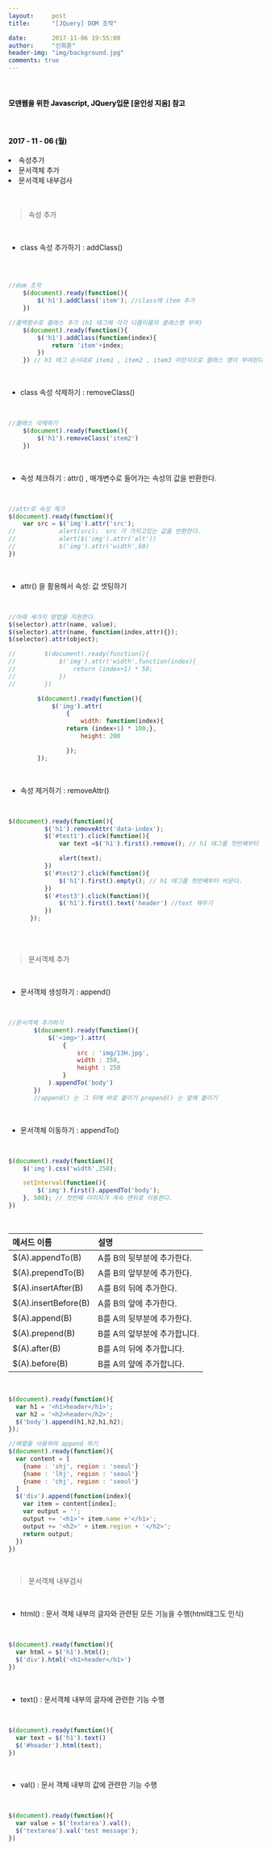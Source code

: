```yaml
---
layout:     post
title:      "[JQuery] DOM 조작"

date:       2017-11-06 19:55:00
author:     "신희준"
header-img: "img/background.jpg"
comments: true
---
```


<head>
 <meta property="og:type" content="website">
 <meta property="og:title" content="jQuery DOM">
 <meta property="og:description" content="jQuery DOM">
 <meta property="og:url" content="http://shj7242.github.io/2017/11/06/JQuery3/">

 <meta name="twitter:card" content="summary">
  <meta name="twitter:title" content="jQuery DOM">
  <meta name="twitter:description" content="jQuery DOM">
  <meta name="FACEBOOK:domain" content="http://shj7242.github.io/2017/11/06/JQuery3/">
  <meta name="facebook:card" content="summary">
   <meta name="facebook:title" content="jQuery DOM">
   <meta name="facebook:description" content="jQuery DOM">
   <meta name="facebook:domain" content="http://shj7242.github.io/2017/11/06/JQuery3/">


 </head>

<br>
<H4 style ="font-weight:bold; color:black;"> 모덴웹을 위한 Javascript, JQuery입문 [윤인성 지음] 참고</H4>
<br>
<H4 style ="font-weight:bold; color : black">2017 - 11 - 06 (월)</H4>
<li>속성추가</li>
<li>문서객체 추가</li>
<li>문서객체 내부검사</li>
<br>
<br>

> 속성 추가

<br>

* class 속성 추가하기 : addClass()

<br>

~~~javascript

//dom 조작
    $(document).ready(function(){
        $('h1').addClass('item'); //class에 item 추가
    })

//콜백함수로 클래스 추가 (h1 태그에 각각 다름이름의 클래스명 부여)
    $(document).ready(function(){
        $('h1').addClass(function(index){
            return 'item'+index;
        })
    }) // h1 태그 순서대로 item1 , item2 , item3 이런식으로 클래스 명이 부여된다.

~~~

<br>

* class 속성 삭제하기 : removeClass()

<br>

~~~javascript
//클래스 삭제하기
    $(document).ready(function(){
        $('h1').removeClass('item2')
    })
~~~

<br>

* 속성 체크하기 : attr()  , 매개변수로 들어가는 속성의 값을 반환한다.

<br>

~~~javascript
//attr로 속성 체크
$(document).ready(function(){
    var src = $('img').attr('src');
//            alert(src);  src 가 가지고있는 값을 반환한다.
//            alert($('img').attr('alt'))
//            $('img').attr('width',60)
})
~~~

<br>

* attr() 을 활용해서 속성: 값 셋팅하기

<br>

~~~javascript
//아래 세가지 방법을 지원한다.
$(selector).attr(name, value);
$(selector).attr(name, function(index,attr){});
$(selector).attr(object);
~~~

~~~javascript
//        $(document).ready(function(){
//            $('img').attr('width',function(index){
//                return (index+1) * 50;
//            })
//        })

        $(document).ready(function(){
            $('img').attr(
                {
                    width: function(index){
                return (index+1) * 100;},
                    height: 200

                });
        });
~~~


<br>

* 속성 제거하기 : removeAttr()

<br>

~~~javascript
$(document).ready(function(){
          $('h1').removeAttr('data-index');
          $('#test1').click(function(){
              var text =$('h1').first().remove(); // h1 태그를 첫번째부터 순서대로 제거

              alert(text);
          })
          $('#test2').click(function(){
              $('h1').first().empty(); // h1 태그를 첫번째부터 비운다.
          })
          $('#test3').click(function(){
              $('h1').first().text('header') //text 채우기
          })
      });
~~~

<br><br>

> 문서객체 추가

<br>

* 문서객체 생성하기 : append()

<br>

~~~javascript
//문서객체 추가하기
       $(document).ready(function(){
           $('<img>').attr(
               {
                   src : 'img/13H.jpg',
                   width : 350,
                   height : 250
               }
           ).appendTo('body')
       })
       //append() 는 그 뒤에 바로 붙이기 prepend() 는 앞에 붙이기
~~~

<br>

* 문서객체 이동하기 : appendTo()

<br>

~~~javascript
$(document).ready(function(){
    $('img').css('width',250);

    setInterval(function(){
        $('img').first().appendTo('body');
    }, 500); // 첫번째 이미지가 계속 맨뒤로 이동한다.
})
~~~

<br>


| 메서드 이름 |  설명  |
|:--------|:--------|
| $(A).appendTo(B) | A를 B의 뒷부분에 추가한다. |
| $(A).prependTo(B) | A를 B의 앞부분에 추가한다. |
| $(A).insertAfter(B) | A를 B의 뒤에 추가한다. |
| $(A).insertBefore(B) | A를 B의 앞에 추가한다.  |
| $(A).append(B) | B를 A의 뒷부분에 추가한다. |
| $(A).prepend(B) | B를 A의 앞부분에 추가합니다. |
| $(A).after(B) | B를 A의 뒤에 추가합니다. |
| $(A).before(B) | B를 A의 앞에 추가합니다. |

<br>

~~~javascript
$(document).ready(function(){
  var h1 = '<h1>header</h1>';
  var h2 = '<h2>header</h2>';
  $('body').append(h1,h2,h1,h2);
});
~~~

~~~javascript
//배열을 사용하여 append 하기
$(document).ready(function(){
  var content = [
    {name : 'shj', region : 'seoul'}
    {name : 'lhj', region : 'seoul'}
    {name : 'chj', region : 'seoul'}
  ]
  $('div').append(function(index){
    var item = content[index];
    var output = '';
    output += '<h1>'+ item.name +'</h1>';
    output += '<h2>' + item.region + '</h2>';
    return output;
  })
})
~~~

<br>

> 문서객체 내부검사


<br>

* html() : 문서 객체 내부의 글자와 관련된 모든 기능을 수행(html태그도 인식)

<br>

~~~javascript
$(document).ready(function(){
  var html = $('h1').html();
  $('div').html('<h1>header</h1>')
})
~~~

<br>

* text() : 문서객체 내부의 글자에 관련한 기능 수행

<br>

~~~javascript
$(document).ready(function(){
  var text = $('h1').text()
  $('#header').html(text);
})
~~~

<br>

* val() : 문서 객체 내부의 값에 관련한 기능 수행

<br>

~~~javascript
$(document).ready(function(){
  var value = $('textarea').val();
  $('textarea').val('test message');
})
~~~
